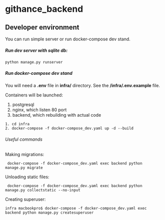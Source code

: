 # githance_backend

## Developer environment

You can run simple server or run docker-compose dev stand.

##### Run dev server with sqlite db:
```
python manage.py runserver
```

##### Run docker-compose dev stand 
You will need a **.env** file in **infra/** directory.
See the **/infra/.env.example** file.

Сontainers will be launched:
1. postgresql
2. nginx, which listen 80 port
3. backend, which rebuilding with actual code
```
1. cd infra
2. docker-compose -f docker-compose_dev.yaml up -d --build
```
###### Useful commands

Making migrations:
```
 docker-compose -f docker-compose_dev.yaml exec backend python manage.py migrate
 ```

Unloading static files:
```
 docker-compose -f docker-compose_dev.yaml exec backend python manage.py collectstatic --no-input
```

Creating superuser:
```
infra macbookpro$ docker-compose -f docker-compose_dev.yaml exec backend python manage.py createsuperuser
```